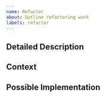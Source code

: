 ```yaml
---
name: Refactor
about: Outline refactoring work 
labels: refactor
---
```

## Detailed Description
<!--- Provide a detailed description of the work you are proposing -->


## Context
<!--- Why is this change important to you? How would you use it? -->
<!--- How can it benefit other users? -->


## Possible Implementation
<!--- Not obligatory, but suggest an idea for implementing addition or change -->

